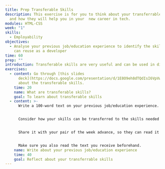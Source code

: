 ```yaml
---
title: Prep Transferable Skills
description: This exercise is for you to think about your transferrable skills
  and how they will help you in your  new career in tech.
modules: HTML-CSS
week: "1"
skills:
  - Employability
objectives:
  - Analyse your previous job/education experience to identify the skills you
    can reuse as a developer
time: 60
prep: ""
introduction: Transferable skills are very useful and can be used in different jobs.
exercises:
  - content: Go through [this slides
      deck](https://docs.google.com/presentation/d/1E8O9eh8dTQdIsI6VpVwFHesAz0PBDW38WSXuTir_vUk/edit#slide=id.ga9333c68a9_0_33)
      about the transferable skills.
    time: 20
    name: What are transferable skills?
    goal: To learn about transferable skills
  - content: >-
      Write a 100-word text on your previous job/education experience.


      Consider how your skills can be transferred to the skills needed as a developer. 


      Share it with your pair of the week advance, so they can read it and you can discuss it in the class.


      Make sure you also read the text you receive beforehand.
    name: Write about your previous job/education experience
    time: 40
    goal: Reflect about your transferrable skills
---
```

